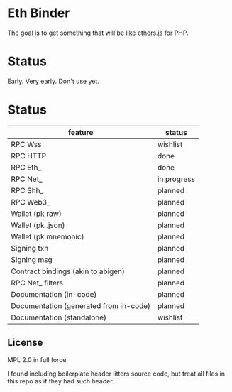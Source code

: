 # Eth Binder

The goal is to get something that will be like ethers.js for PHP.

# Status

Early. Very early. Don't use yet.

# Status

| feature                                | status      |
|----------------------------------------|-------------|
| RPC Wss                                | wishlist    |
| RPC HTTP                               | done        |
| RPC Eth_                               | done        |
| RPC Net_                               | in progress |
| RPC Shh_                               | planned     |
| RPC Web3_                              | planned     |
| Wallet (pk raw)                        | planned     |
| Wallet (pk .json)                      | planned     |
| Wallet (pk mnemonic)                   | planned     |
| Signing txn                            | planned     |
| Signing msg                            | planned     |
| Contract bindings (akin to abigen)     | planned     |
| RPC Net_ filters                       | planned     |
| Documentation (in-code)                | planned     |
| Documentation (generated from in-code) | planned     |
| Documentation (standalone)             | wishlist    |

## License

MPL 2.0 in full force

I found including boilerplate header litters source code, but treat all files in this repo
as if they had such header.
